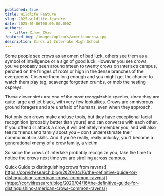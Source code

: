 ```yaml
---
published: true
title: Wildlife Feature
slug: 2025-wildlife-feature
date: 2025-05-06T00:00:00.000Z
authors:
  - title: Zihan Zhao
featured_img: /images/uploads/americancrow.jpg
description: Birds at Interlake High School
---
```




Some people see crows as an omen of bad luck, others see them as a symbol of intelligence or a sign of good luck. However you see crows, you’ve probably seen around fifteen to twenty crows on Interlak’s campus, perched on the fringes of roofs or high in the dense branches of the evergreens. Observe them long enough and you might get the chance to watch them play tag, scavenge forgotten crumbs, or mob the nesting ospreys.

These clever birds are one of the most recognizable species, since they are quite large and jet black, with very few lookalikes. Crows are omnivorous ground foragers and are unafraid of humans, even when they approach. 

Not only can crows make and use tools, but they have exceptional facial recognition (probably better than yours) and can converse with each other. If you offend or attack a crow, it will definitely remember you, and will also tell its friends and family about you – don’t underestimate their communication skills. And if you’re really, really unlucky, you’ll become a generational enemy of a crow family, a victim.

So since the crows of Interlake probably recognize you, take the time to notice the crows next time you are strolling across campus. 

Quick Guide to distinguishing crows from ravens:[ https://corvidresearch.blog/2020/04/16/the-definitive-guide-for-distinguishing-american-crows-common-ravens/](https://corvidresearch.blog/2020/04/16/the-definitive-guide-for-distinguishing-american-crows-common-ravens/)
